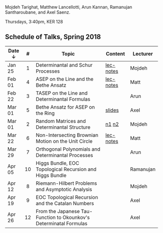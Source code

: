 Mojdeh Tarighat, Matthew Lancellotti, Arun Kannan, Ramanujan Santharoubane, and Axel Saenz.

Thursdays, 3:40pm, KER 128


## Schedule of Talks, Spring 2018

Date ↓ | # | Topic | Content | Lecturer
-------|:-:|-------|---------|---------
Jan 25 | 1 | Determinantal and Schur Processes | [lec-notes](https://www.dropbox.com/s/3u99caembuadigm/Determinantal_and_schur_processes.pdf?dl=0) | Mojdeh
Feb 01 | 4 | ASEP on the Line and the Bethe Ansatz | [lec-notes](https://www.dropbox.com/s/f8l86jmz3a7e3to/content.pdf?dl=0) | Matt
Feb 22 | 3 | TASEP on the Line and Determinantal Formulas |  | Arun
Mar 01 | 5 | Bethe Ansatz for ASEP on the Ring  | [slides](https://www.dropbox.com/s/65b65is4fy4t48b/ASEPPresentationKITP.pdf?dl=0) | Axel
Mar 01 | 2 | Random Matrices and Determinantal Structure | [n1](www.dropbox.com/scl/fi/aztuyzmsuahtvw6wtfq1q/range1.pdf?dl=0) [n2](https://www.dropbox.com/scl/fi/27p23yf7txv6dwbb5swl1/range2.pdf?dl=0) | Mojdeh
Mar 22 | 6 | Non-Intersecting Brownian Motion on the Unit Circle | [lec-notes](https://www.dropbox.com/s/oztgj61yxqwuvj2/walking-in-circles-aimlessly.pdf?dl=0) | Matt
Mar 29 | 7 | Orthogonal Polynomials and Determinantal Processes |  | Arun 
Apr 05 | 10 | Higgs Bundle, EOC Topological Recursion and Higgs Bundle |  | Ramanujan 
Apr 12 | 8  | Riemann-Hilbert Problems and Asymptotic Analysis  |  | Mojdeh 
Apr 19 | 9 | EOC Topological Recursion and the Catalan Numbers |  |  Axel
Apr 26 | 12 | From the Japanese Tau- Function to Okounkov's Determinatal Formulas |  | Axel 

